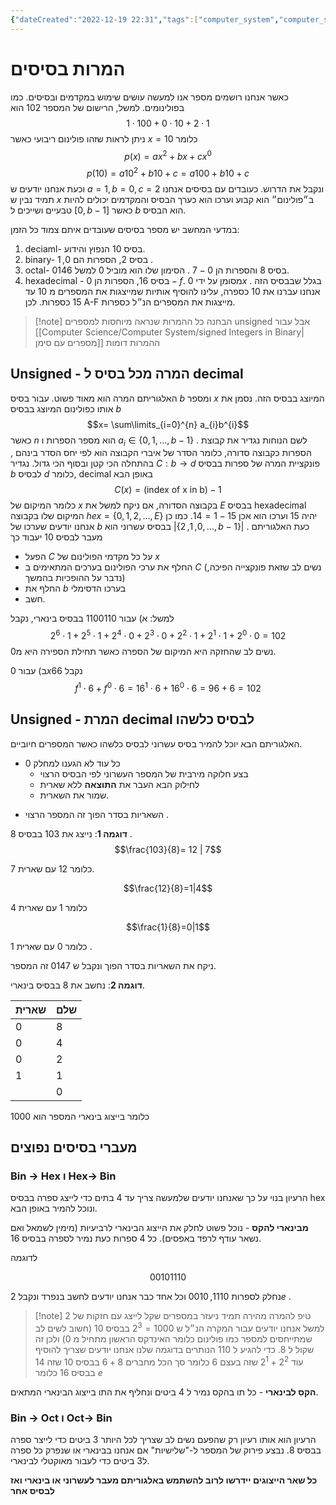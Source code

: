 ```yaml
---
{"dateCreated":"2022-12-19 22:31","tags":["computer_system","computer_science"],"pageDirection":"rtl","dg-publish":true,"permalink":"/computer-science/computer-system/base-convertors/","dgPassFrontmatter":true}
---
```


#  המרות בסיסים
כאשר אנחנו רושמים מספר אנו למעשה עושים שימוש במקדמים ובסיסים. כמו בפולינומים. למשל, הרישום של המספר $102$ הוא 
$$1\cdot 100 + 0\cdot 10 + 2\cdot 1$$
ניתן לראות שזהו פולינום ריבועי כאשר $x=10$ כלומר
$$p(x)=ax^{2}+bx +cx^{0}$$
$$p(10)= a10^{2}+b10+ c= a100+b10+c$$
וכעת אנחנו יודעים ש $a=1,b=0,c=2$ ונקבל את הדרוש. כעובדים עם בסיסים אנחנו תמיד נבין ש $x$ ב״פולינום״ הוא קבוע וערכו הוא כערך הבסיס והמקדמים יכולים להיות טבעיים ושייכים ל $[0,b-1]$ כאשר $b$ הוא הבסיס.

במדעי המחשב יש מספר בסיסים שעובדים איתם צמוד כל הזמן:
1) deciaml- בסיס 10 הנפוץ והידוע. 
2) binary- בסיס 2, הספרות הם $0,1$ . 
3) octal- בסיס 8 והספרות הן $0-7$ . הסימון שלו הוא מוביל $0$ למשל $0146$. 
4) hexadecimal - בסיס 16, הספרות הן $0-f$. מסומן על ידי $0x$ . בגלל שבבסיס הזה אנחנו עברנו את 10 כספרה, עלינו להוסיף אותיות שמייצגות את המספרים מ 10 עד 15 כספרות. לכן A-F מייצגות את המספרים הנ״ל כספרות. 

>[!note] הבחנה
>כל ההמרות שנראה מיוחסות למספרים unsigned אבל עבור [[Computer Science/Computer System/signed Integers in Binary\|מספרים עם סימן]] ההמרות דומות

## Unsigned - המרה מכל בסיס ל decimal 
האלגוריתם המרה הוא מאוד פשוט.
עבור בסיס $b$  ומספר $x$ המיוצג בבסיס הזה. נסמן את אותו כפולינום המיוצג בבסיס $b$ 
$$x= \sum\limits_{i=0}^{n} a_{i}b^{i}$$
כאשר $n$ הוא מספר הספרות ו $a_{i}\in \{0,1,\dots,b-1\}$ .  לשם הנוחות נגדיר את קבוצת הספרות כקבוצה סדורה, כלומר הסדר של איברי הקבוצה הוא לפי יחס הסדר בינהם , בהתחלה הכי קטן ובסוף הכי גדול.
נגדיר $C:b\to d$ פונקציית המרה של ספרות בבסיס $b$ לבסיס $d$ כלומר, decimal  באופן הבא 
$$C(x)= \text{(index of x in b)}-1$$
כלומר המיקום של $x$ בקבוצה הסדורה, אם ניקח למשל את $E$ בבסיס hexadecimal המיקום שלו בקבוצה $hex=\{0,1,2,\dots,E\}$ יהיה $15$ וערכו הוא אכן $15-1=14$.
כמו כן אנחנו יודעים שערכו של $b$ בבסיס עשרוני הוא $|\{0,1,2,\dots,b-1\}|$ . כעת האלגוריתם מעבר לבסיס 10 יעבוד כך

* הפעל $C$ על כל מקדמי הפולינום של $x$ 
* החלף את ערכי הפולינום בערכים המתאימים ב $C$ (נשים לב שזאת פונקצייה הפיכה, נדבר על ההופכיות בהמשך)
* החלף את $b$ בערכו הדסימלי
* חשב.

למשל:
א) עבור $1100110$ בבסיס בינארי, נקבל
$$2^{6}\cdot 1 + 2^{5}\cdot 1+2^{4}\cdot 0 + 2^{3}\cdot 0+ 2^{2}\cdot 1 +2^{1}\cdot 1 + 2^{0}\cdot 0 = 102 $$
נשים לב שהחזקה היא המיקום של הספרה כאשר תחילת הספירה היא מ$0$.

ב) עבור $0x66$ נקבל 
$$f^{1}\cdot 6+ f^{0}\cdot 6 = 16^{1}\cdot 6+ 16^{0}\cdot 6 = 96+6 = 102 $$


## Unsigned - המרת decimal לבסיס כלשהו
האלגוריתם הבא יוכל להמיר בסיס עשרוני לבסיס כלשהו כאשר המספרים חיוביים. 

- כל עוד לא הגענו למחלק $0$
	- בצע חלוקה מירבית של המספר העשרוני לפי הבסיס הרצוי
	- לחילוק הבא העבר את __התוצאה__ ללא שארית
	- שמור את השארית.
* השאריות בסדר הפוך זה המספר הרצוי .

__דוגמה 1__:
נייצג את $103$ בבסיס $8$ .
$$\frac{103}{8}= 12 | 7$$

כלומר 12 עם שארית 7.

$$\frac{12}{8}=1|4$$

כלומר $1$ עם שארית $4$

$$\frac{1}{8}=0|1$$

כלומר $0$ עם שארית $1$ .

ניקח את השאריות בסדר הפוך ונקבל ש $0147$ זה המספר.

__דוגמה 2__:
נחשב את $8$ בבסיס בינארי.

| שארית | שלם |
| --- | ----- |
| 0   | 8     |
| 0   | 4     |
| 0   | 2     |
| 1   | 1     |
|     |  0     |

כלומר בייצוג בינארי המספר הוא $1000$

## מעברי בסיסים נפוצים

### Bin -> Hex ו Hex-> Bin
הרעיון בנוי על כך שאנחנו יודעים שלמעשה צריך עד 4 בתים כדי לייצג ספרה בבסיס hex ונוכל להמיר באופן הבא.

__מבינארי להקס__ - נוכל פשוט לחלק את הייצוג הבינארי לרביעיות (מימין לשמאל ואם נשאר עודף לרפד באפסים). כל 4 ספרות כעת נמיר לספרה בבסיס 16. 

לדוגמה 

$$00101110$$

נחלק לספרות $1110,0010$  וכל אחד כבר אנחנו יודעים לחשב בנפרד ונקבל $2e$ .

>[!note] טיפ להמרה מהירה 
>תמיד ניעזר במספרים שקל לייצג עם חזקות של $2$ למשל אנחנו יודעים עבור המקרה הנ״ל ש $1000=2^{3}$  בבסיס $10$ (חשוב לשים לב שמתייחסים למספר כמו פולינום כלומר האינדקס הראשון מתחיל מ $0$) ולכן זה שקול ל $8$. כדי להגיע ל $110$ הנותרים בדוגמה שלנו אנחנו יודעים שצריך להוסיף עוד $2^{2}+2^{1}$ שזה בעצם $6$ כלומר סך הכל מחברים $8+6$ בבסיס $10$ שזה $14$ בבסיס $16$ כלומר $e$ 

__הקס לבינארי__ - כל תו בהקס נמיר ל $4$ ביטים ונחליף את התו בייצוג הבינארי המתאים.

### Bin -> Oct ו Oct-> Bin
הרעיון הוא אותו רעיון רק שהפעם נשים לב שצריך לכל היותר $3$ ביטים כדי לייצר ספרה בבסיס $8$. 
נבצע פירוק של המספר ל-"שלישיות" אם אנחנו בבינארי או שנפרק כל ספרה ל3 ביטים כדי לעבור מאוקטלי לבינארי.

__כל שאר הייצוגים יידרשו לרוב להשתמש באלגוריתם מעבר לעשרוני או בינארי ואז לבסיס אחר__ 